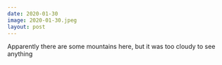 ```yaml
---
date: 2020-01-30
image: 2020-01-30.jpeg
layout: post
---
```


Apparently there are some mountains here, but it was too cloudy to see anything
